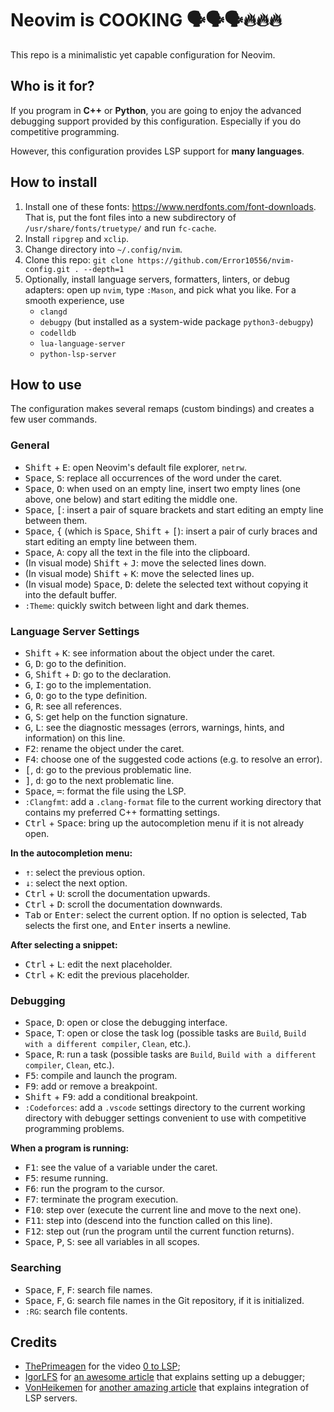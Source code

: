 # Neovim is COOKING 🗣️🗣️🗣️🔥🔥🔥

This repo is a minimalistic yet capable configuration for Neovim.

## Who is it for?

If you program in **C++** or **Python**, you are going to enjoy the advanced debugging
support provided by this configuration. Especially if you do competitive programming.

However, this configuration provides LSP support for **many languages**.

## How to install

1. Install one of these fonts: https://www.nerdfonts.com/font-downloads. That
   is, put the font files into a new subdirectory of
`/usr/share/fonts/truetype/` and run `fc-cache`.
2. Install `ripgrep` and `xclip`.
3. Change directory into `~/.config/nvim`.
4. Clone this repo: `git clone https://github.com/Error10556/nvim-config.git . --depth=1`
5. Optionally, install language servers, formatters, linters, or debug adapters:
open up `nvim`, type `:Mason`, and pick what you like. For a smooth experience, use
    - `clangd`
    - `debugpy` (but installed as a system-wide package `python3-debugpy`)
    - `codelldb`
    - `lua-language-server`
    - `python-lsp-server`

## How to use

The configuration makes several remaps (custom bindings) and creates a few user commands.

### General

- <kbd>Shift</kbd> + <kbd>E</kbd>: open Neovim's default file explorer, `netrw`.
- <kbd>Space</kbd>, <kbd>S</kbd>: replace all occurrences of the word under the caret.
- <kbd>Space</kbd>, <kbd>O</kbd>: when used on an empty line, insert two empty lines (one above, one below) and start editing the middle one.
- <kbd>Space</kbd>, <kbd>[</kbd>: insert a pair of square brackets and start editing an empty line between them.
- <kbd>Space</kbd>, <kbd>{</kbd> (which is <kbd>Space</kbd>, <kbd>Shift</kbd> + <kbd>[</kbd>):
insert a pair of curly braces and start editing an empty line between them.
- <kbd>Space</kbd>, <kbd>A</kbd>: copy all the text in the file into the clipboard.
- (In visual mode) <kbd>Shift</kbd> + <kbd>J</kbd>: move the selected lines down.
- (In visual mode) <kbd>Shift</kbd> + <kbd>K</kbd>: move the selected lines up.
- (In visual mode) <kbd>Space</kbd>, <kbd>D</kbd>: delete the selected text without copying it into the default buffer.
- `:Theme`: quickly switch between light and dark themes.

### Language Server Settings
- <kbd>Shift</kbd> + <kbd>K</kbd>: see information about the object under the caret.
- <kbd>G</kbd>, <kbd>D</kbd>: go to the definition.
- <kbd>G</kbd>, <kbd>Shift</kbd> + <kbd>D</kbd>: go to the declaration.
- <kbd>G</kbd>, <kbd>I</kbd>: go to the implementation.
- <kbd>G</kbd>, <kbd>O</kbd>: go to the type definition.
- <kbd>G</kbd>, <kbd>R</kbd>: see all references.
- <kbd>G</kbd>, <kbd>S</kbd>: get help on the function signature.
- <kbd>G</kbd>, <kbd>L</kbd>: see the diagnostic messages (errors, warnings, hints, and information) on this line.
- <kbd>F2</kbd>: rename the object under the caret.
- <kbd>F4</kbd>: choose one of the suggested code actions (e.g. to resolve an error).
- <kbd>[</kbd>, <kbd>d</kbd>: go to the previous problematic line.
- <kbd>]</kbd>, <kbd>d</kbd>: go to the next problematic line.
- <kbd>Space</kbd>, <kbd>=</kbd>: format the file using the LSP.
- `:Clangfmt`: add a `.clang-format` file to the current working directory that
contains my preferred C++ formatting settings.
- <kbd>Ctrl</kbd> + <kbd>Space</kbd>: bring up the autocompletion menu if it is not already open.

**In the autocompletion menu:**
- <kbd>↑</kbd>: select the previous option.
- <kbd>↓</kbd>: select the next option.
- <kbd>Ctrl</kbd> + <kbd>U</kbd>: scroll the documentation upwards.
- <kbd>Ctrl</kbd> + <kbd>D</kbd>: scroll the documentation downwards.
- <kbd>Tab</kbd> or <kbd>Enter</kbd>: select the current option. If no option is selected,
<kbd>Tab</kbd> selects the first one, and <kbd>Enter</kbd> inserts a newline.

**After selecting a snippet:**
- <kbd>Ctrl</kbd> + <kbd>L</kbd>: edit the next placeholder.
- <kbd>Ctrl</kbd> + <kbd>K</kbd>: edit the previous placeholder.

### Debugging
- <kbd>Space</kbd>, <kbd>D</kbd>: open or close the debugging interface.
- <kbd>Space</kbd>, <kbd>T</kbd>: open or close the task log (possible tasks
are `Build`, `Build with a different compiler`, `Clean`, etc.).
- <kbd>Space</kbd>, <kbd>R</kbd>: run a task (possible tasks
are `Build`, `Build with a different compiler`, `Clean`, etc.).
- <kbd>F5</kbd>: compile and launch the program.
- <kbd>F9</kbd>: add or remove a breakpoint.
- <kbd>Shift</kbd> + <kbd>F9</kbd>: add a conditional breakpoint.
- `:Codeforces`: add a `.vscode` settings directory to the current working directory
with debugger settings convenient to use with competitive programming problems.

**When a program is running:**
- <kbd>F1</kbd>: see the value of a variable under the caret.
- <kbd>F5</kbd>: resume running.
- <kbd>F6</kbd>: run the program to the cursor.
- <kbd>F7</kbd>: terminate the program execution.
- <kbd>F10</kbd>: step over (execute the current line and move to the next one).
- <kbd>F11</kbd>: step into (descend into the function called on this line).
- <kbd>F12</kbd>: step out (run the program until the current function returns).
- <kbd>Space</kbd>, <kbd>P</kbd>, <kbd>S</kbd>: see all variables in all scopes.

### Searching
- <kbd>Space</kbd>, <kbd>F</kbd>, <kbd>F</kbd>: search file names.
- <kbd>Space</kbd>, <kbd>F</kbd>, <kbd>G</kbd>: search file names in the Git repository, if it is initialized.
- `:RG`: search file contents.

## Credits

- [ThePrimeagen](https://www.youtube.com/@ThePrimeagen) for the video [0 to
LSP](https://youtu.be/w7i4amO_zaE);
- [IgorLFS](https://github.com/igorlfs) for [an awesome
article](https://igorlfs.github.io/neovim-cpp-dbg) that explains setting up a
debugger;
- [VonHeikemen](https://github.com/VonHeikemen) for [another amazing
article](https://dev.to/vonheikemen/neovim-lsp-setup-nvim-lspconfig-nvim-cmp-4k8e)
that explains integration of LSP servers.

